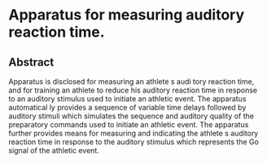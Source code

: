 # Apparatus for measuring auditory reaction time.

## Abstract
Apparatus is disclosed for measuring an athlete s audi tory reaction time, and for training an athlete to reduce his auditory reaction time in response to an auditory stimulus used to initiate an athletic event. The apparatus automatical ly provides a sequence of variable time delays followed by auditory stimuli which simulates the sequence and auditory quality of the preparatory commands used to initiate an athletic event. The apparatus further provides means for measuring and indicating the athlete s auditory reaction time in response to the auditory stimulus which represents the Go signal of the athletic event.